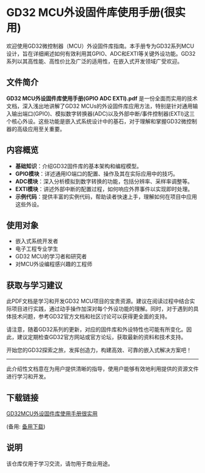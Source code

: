 # GD32 MCU外设固件库使用手册(很实用)

欢迎使用GD32微控制器（MCU）外设固件库指南。本手册专为GD32系列MCU设计，旨在详细阐述如何有效利用其GPIO、ADC和EXTI等关键外设功能。GD32系列以其高性能、高性价比及广泛的适用性，在嵌入式开发领域广受欢迎。

## 文件简介

**GD32 MCU外设固件库使用手册(GPIO ADC EXTI).pdf** 是一份全面而实用的技术文档，深入浅出地讲解了GD32 MCUs的外设固件库应用方法，特别是针对通用输入输出端口(GPIO)、模拟数字转换器(ADC)以及外部中断/事件控制器(EXTI)这三个核心外设。这些功能是嵌入式系统设计中的基石，对于理解和掌握GD32微控制器的高级应用至关重要。

## 内容概览

- **基础知识**：介绍GD32固件库的基本架构和编程模型。
- **GPIO模块**：详述通用IO端口的配置、操作及其在实际应用中的技巧。
- **ADC模块**：深入分析模拟到数字转换的功能，包括分辨率、采样率调整等。
- **EXTI模块**：讲述外部中断的配置过程，如何响应外界事件以实现即时处理。
- **示例代码**：提供丰富的实例代码，帮助读者快速上手，理解如何在项目中应用这些外设。

## 使用对象

- 嵌入式系统开发者
- 电子工程专业学生
- GD32 MCU的学习者和研究者
- 对MCU外设编程感兴趣的工程师

## 获取与学习建议

此PDF文档是学习和开发GD32 MCU项目的宝贵资源。建议在阅读过程中结合实际项目进行实践，通过动手操作加深对每个外设功能的理解。同时，对于遇到的具体技术问题，参考GD32官方文档和社区讨论可以获得更全面的支持。

请注意，随着GD32系列的更新，对应的固件库和外设特性也可能有所变化。因此，建议定期检查GD32官方网站或官方论坛，获取最新的资料和技术支持。

开始您的GD32探索之旅，发挥创造力，构建高效、可靠的嵌入式解决方案吧！

---

此介绍性文档意在为用户提供清晰的指导，使用户能够有效地利用提供的资源文件进行学习和开发。

## 下载链接
[GD32MCU外设固件库使用手册很实用](https://pan.quark.cn/s/d08ba5fc2ccf) 

(备用: [备用下载](https://pan.baidu.com/s/1b3Se9iZLWaagu_iVIdxPzQ?pwd=1234))

## 说明

该仓库仅用于学习交流，请勿用于商业用途。
